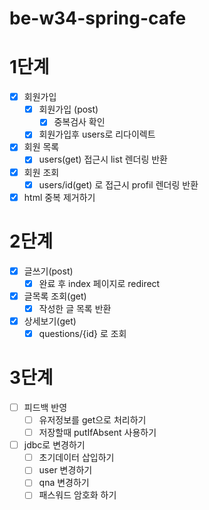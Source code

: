# be-w34-spring-cafe

# 1단계
- [x] 회원가입
  - [x] 회원가입 (post)
    - [x] 중복검사 확인
  - [x] 회원가입후 users로 리다이렉트
- [x] 회원 목록
  - [x] users(get) 접근시 list 렌더링 반환
- [x] 회원 조회
  - [x] users/id(get) 로 접근시 profil 렌더링 반환
- [x] html 중복 제거하기

# 2단계
- [x] 글쓰기(post)
  - [x] 완료 후 index 페이지로 redirect
- [x] 글목록 조회(get)
  - [x] 작성한 글 목록 반환
- [x] 상세보기(get)
  - [x] questions/{id} 로 조회

# 3단계
- [ ] 피드백 반영
  - [ ] 유저정보를 get으로 처리하기
  - [ ] 저장할때 putIfAbsent 사용하기
- [ ] jdbc로 변경하기
  - [ ] 초기데이터 삽입하기
  - [ ] user 변경하기
  - [ ] qna 변경하기
  - [ ] 패스워드 암호화 하기
